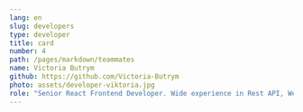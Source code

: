 ```yaml
---
lang: en
slug: developers
type: developer
title: card
number: 4
path: /pages/markdown/teammates
name: Victoria Butrym
github: https://github.com/Victoria-Butrym
photo: assets/developer-viktoria.jpg
role: "Senior React Frontend Developer. Wide experience in Rest API, WebSocket API, JSON, Authentication, Understanding of development processes and tools - git flow, source control tools, task and bug tracking systems, Flexibility and willingness to work in agile environment with focus on result" 
---
```

